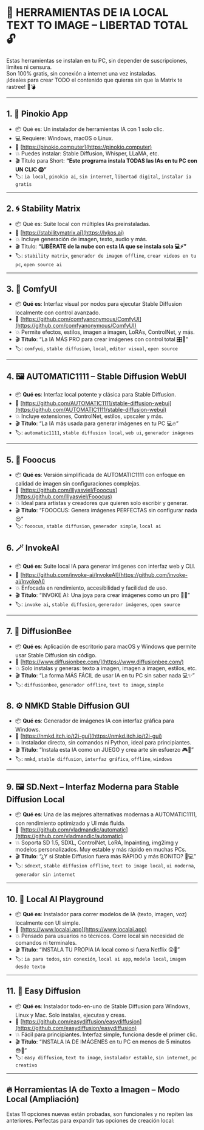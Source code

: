 # 🧱 HERRAMIENTAS DE IA LOCAL TEXT TO IMAGE – LIBERTAD TOTAL 🔓

Estas herramientas se instalan en tu PC, sin depender de suscripciones, límites ni censura.  
Son 100% gratis, sin conexión a internet una vez instaladas.  
¡Ideales para crear TODO el contenido que quieras sin que la Matrix te rastree! 🧠💣

---

## 1. 🧩 Pinokio App
- 📦 Qué es: Un instalador de herramientas IA con 1 solo clic.
- 💻 Requiere: Windows, macOS o Linux.
- 🔗 [https://pinokio.computer](https://pinokio.computer)
- 💥 Puedes instalar: Stable Diffusion, Whisper, LLaMA, etc.
- 🎬 Título para Short:
  **“Este programa instala TODAS las IAs en tu PC con UN CLIC 😱”**
- 🏷️: `ia local`, `pinokio ai`, `sin internet`, `libertad digital`, `instalar ia gratis`

---

## 2. 🌀 Stability Matrix
- 📦 Qué es: Suite local con múltiples IAs preinstaladas.
- 🔗 [https://stabilitymatrix.ai](https://lykos.ai)
- 💥 Incluye generación de imagen, texto, audio y más.
- 🎬 Título:
  **“LIBÉRATE de la nube con esta IA que se instala sola 💻⚡”**
- 🏷️: `stability matrix`, `generador de imagen offline`, `crear videos en tu pc`, `open source ai`

---

## 3. 🧠 ComfyUI  
- 📦 **Qué es**: Interfaz visual por nodos para ejecutar Stable Diffusion localmente con control avanzado.  
- 🔗 [https://github.com/comfyanonymous/ComfyUI](https://github.com/comfyanonymous/ComfyUI)  
- 💥 Permite efectos, estilos, imagen a imagen, LoRAs, ControlNet, y más.  
- 🎬 **Título**: “La IA MÁS PRO para crear imágenes con control total 🎛️🎨”  
- 🏷️: `comfyui`, `stable diffusion`, `local`, `editor visual`, `open source`

---

## 4. 🖼️ AUTOMATIC1111 – Stable Diffusion WebUI  
- 📦 **Qué es**: Interfaz local potente y clásica para Stable Diffusion.  
- 🔗 [https://github.com/AUTOMATIC1111/stable-diffusion-webui](https://github.com/AUTOMATIC1111/stable-diffusion-webui)  
- 💥 Incluye extensiones, ControlNet, estilos, upscaler y más.  
- 🎬 **Título**: “La IA más usada para generar imágenes en tu PC 💻🔥”  
- 🏷️: `automatic1111`, `stable diffusion local`, `web ui`, `generador imágenes`

---

## 5. 🎨 Fooocus  
- 📦 **Qué es**: Versión simplificada de AUTOMATIC1111 con enfoque en calidad de imagen sin configuraciones complejas.  
- 🔗 [https://github.com/lllyasviel/Fooocus](https://github.com/lllyasviel/Fooocus)  
- 💥 Ideal para artistas y creadores que quieren solo escribir y generar.  
- 🎬 **Título**: “FOOOCUS: Genera imágenes PERFECTAS sin configurar nada 😍”  
- 🏷️: `fooocus`, `stable diffusion`, `generador simple`, `local ai`


## 6. 🪄 InvokeAI  
- 📦 **Qué es**: Suite local IA para generar imágenes con interfaz web y CLI.  
- 🔗 [https://github.com/invoke-ai/InvokeAI](https://github.com/invoke-ai/InvokeAI)  
- 💥 Enfocada en rendimiento, accesibilidad y facilidad de uso.  
- 🎬 **Título**: “INVOKE AI: Una joya para crear imágenes como un pro 💎🧠”  
- 🏷️: `invoke ai`, `stable diffusion`, `generador imágenes`, `open source`

---

## 7. 📸 DiffusionBee  
- 📦 **Qué es**: Aplicación de escritorio para macOS y Windows que permite usar Stable Diffusion sin código.  
- 🔗 [https://www.diffusionbee.com/](https://www.diffusionbee.com/)  
- 💥 Solo instalas y generas: texto a imagen, imagen a imagen, estilos, etc.  
- 🎬 **Título**: “La forma MÁS FÁCIL de usar IA en tu PC sin saber nada 💻✨”  
- 🏷️: `diffusionbee`, `generador offline`, `text to image`, `simple`


## 8. ⚙️ NMKD Stable Diffusion GUI  
- 📦 **Qué es**: Generador de imágenes IA con interfaz gráfica para Windows.  
- 🔗 [https://nmkd.itch.io/t2i-gui](https://nmkd.itch.io/t2i-gui)  
- 💥 Instalador directo, sin comandos ni Python, ideal para principiantes.  
- 🎬 **Título**: “Instala esta IA como un JUEGO y crea arte sin esfuerzo 🎮🎨”  
- 🏷️: `nmkd`, `stable diffusion`, `interfaz gráfica`, `offline`, `windows`

---

## 9. 🖼️ SD.Next – Interfaz Moderna para Stable Diffusion Local
- 📦 **Qué es**: Una de las mejores alternativas modernas a AUTOMATIC1111, con rendimiento optimizado y UI más fluida.
- 🔗 [https://github.com/vladmandic/automatic](https://github.com/vladmandic/automatic)
- 💥 Soporta SD 1.5, SDXL, ControlNet, LoRA, Inpainting, img2img y modelos personalizados. Muy estable y más rápido en muchas PCs.
- 🎬 **Título**: “¿Y si Stable Diffusion fuera más RÁPIDO y más BONITO? 🧠💻”
- 🏷️: `sdnext`, `stable diffusion offline`, `text to image local`, `ui moderna`, `generador sin internet`

---

## 10. 🚀 Local AI Playground
- 📦 **Qué es**: Instalador para correr modelos de IA (texto, imagen, voz) localmente con UI simple.
- 🔗 [https://www.localai.app](https://www.localai.app)
- 💥 Pensado para usuarios no técnicos. Corre local sin necesidad de comandos ni terminales.
- 🎬 **Título**: “INSTALA TU PROPIA IA local como si fuera Netflix 😲📲”
- 🏷️: `ia para todos`, `sin conexión`, `local ai app`, `modelo local`, `imagen desde texto`

---

## 11. 🧰 Easy Diffusion
- 📦 **Qué es**: Instalador todo-en-uno de Stable Diffusion para Windows, Linux y Mac. Solo instalas, ejecutas y creas.
- 🔗 [https://github.com/easydiffusion/easydiffusion](https://github.com/easydiffusion/easydiffusion)
- 💥 Fácil para principiantes. Interfaz simple, funciona desde el primer clic.
- 🎬 **Título**: “INSTALA IA DE IMÁGENES en tu PC en menos de 5 minutos 😳🧠”
- 🏷️: `easy diffusion`, `text to image`, `instalador estable`, `sin internet`, `pc creativo`

---

## 🔥 Herramientas IA de Texto a Imagen – Modo Local (Ampliación)

Estas 11 opciones nuevas están probadas, son funcionales y no repiten las anteriores. Perfectas para expandir tus opciones de creación local:




